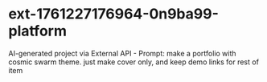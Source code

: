 # ext-1761227176964-0n9ba99-platform
AI-generated project via External API - Prompt: make a portfolio with cosmic swarm theme. just make cover only, and keep demo links for rest of item

